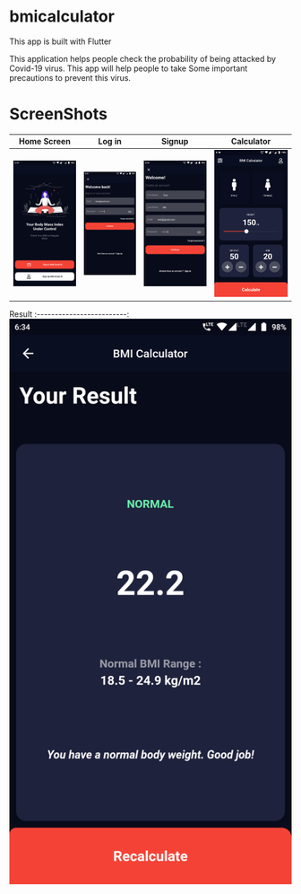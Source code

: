 # bmicalculator
 This app is built with Flutter 

This application helps people check the probability of being attacked by Covid-19 virus. This app will help people to take Some important precautions to prevent this virus. 

# ScreenShots

Home Screen           |  Log in           |  Signup           |  Calculator          
:-------------------------:|:-------------------------:|:-------------------------:|:-------------------------:
![home](Landing.png)  |  ![Login](login.png) | ![signup](signup.png) | ![bmicalculator](home.png) 

Result
:-------------------------:
![signup](result.png)
